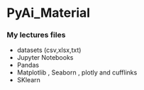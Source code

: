 # PyAi_Material
### My lectures files
- datasets (csv,xlsx,txt) 
- Jupyter Notebooks 
- Pandas
- Matplotlib , Seaborn , plotly and cufflinks
- SKlearn
